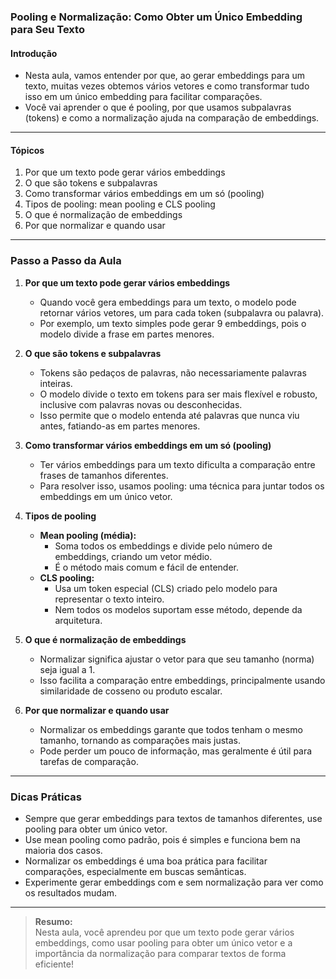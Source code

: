 ### **Pooling e Normalização: Como Obter um Único Embedding para Seu Texto**

#### Introdução

- Nesta aula, vamos entender por que, ao gerar embeddings para um texto, muitas vezes obtemos vários vetores e como transformar tudo isso em um único embedding para facilitar comparações.
- Você vai aprender o que é pooling, por que usamos subpalavras (tokens) e como a normalização ajuda na comparação de embeddings.

---

#### Tópicos

1. Por que um texto pode gerar vários embeddings
2. O que são tokens e subpalavras
3. Como transformar vários embeddings em um só (pooling)
4. Tipos de pooling: mean pooling e CLS pooling
5. O que é normalização de embeddings
6. Por que normalizar e quando usar

---

### Passo a Passo da Aula

1. **Por que um texto pode gerar vários embeddings**

   - Quando você gera embeddings para um texto, o modelo pode retornar vários vetores, um para cada token (subpalavra ou palavra).
   - Por exemplo, um texto simples pode gerar 9 embeddings, pois o modelo divide a frase em partes menores.

2. **O que são tokens e subpalavras**

   - Tokens são pedaços de palavras, não necessariamente palavras inteiras.
   - O modelo divide o texto em tokens para ser mais flexível e robusto, inclusive com palavras novas ou desconhecidas.
   - Isso permite que o modelo entenda até palavras que nunca viu antes, fatiando-as em partes menores.

3. **Como transformar vários embeddings em um só (pooling)**

   - Ter vários embeddings para um texto dificulta a comparação entre frases de tamanhos diferentes.
   - Para resolver isso, usamos pooling: uma técnica para juntar todos os embeddings em um único vetor.

4. **Tipos de pooling**

   - **Mean pooling (média):**
     - Soma todos os embeddings e divide pelo número de embeddings, criando um vetor médio.
     - É o método mais comum e fácil de entender.
   - **CLS pooling:**
     - Usa um token especial (CLS) criado pelo modelo para representar o texto inteiro.
     - Nem todos os modelos suportam esse método, depende da arquitetura.

5. **O que é normalização de embeddings**

   - Normalizar significa ajustar o vetor para que seu tamanho (norma) seja igual a 1.
   - Isso facilita a comparação entre embeddings, principalmente usando similaridade de cosseno ou produto escalar.

6. **Por que normalizar e quando usar**

   - Normalizar os embeddings garante que todos tenham o mesmo tamanho, tornando as comparações mais justas.
   - Pode perder um pouco de informação, mas geralmente é útil para tarefas de comparação.

---

### Dicas Práticas

- Sempre que gerar embeddings para textos de tamanhos diferentes, use pooling para obter um único vetor.
- Use mean pooling como padrão, pois é simples e funciona bem na maioria dos casos.
- Normalizar os embeddings é uma boa prática para facilitar comparações, especialmente em buscas semânticas.
- Experimente gerar embeddings com e sem normalização para ver como os resultados mudam.

---

> **Resumo:**  
> Nesta aula, você aprendeu por que um texto pode gerar vários embeddings, como usar pooling para obter um único vetor e a importância da normalização para comparar textos de forma eficiente!
